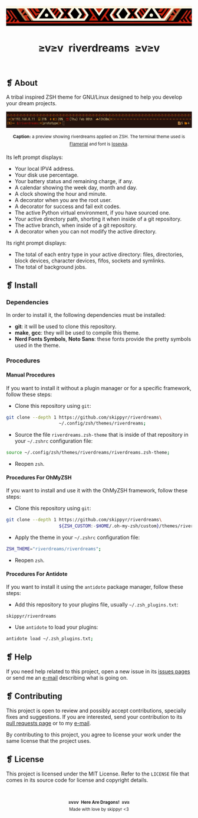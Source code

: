 <p align="center">
	<img alt="" src="imgs/ornament.webp" />
</p>
<h1 align="center">≥v≥v&ensp;riverdreams&ensp;≥v≥v</h1>
<p align="center">
	<img alt="" src="https://img.shields.io/github/license/skippyr/riverdreams?style=plastic&label=%E2%89%A5%20license&labelColor=%2324130e&color=%23b8150d" />
	&nbsp;
	<img alt="" src="https://img.shields.io/github/v/tag/skippyr/riverdreams?style=plastic&label=%E2%89%A5%20tag&labelColor=%2324130e&color=%23b8150d" />
	&nbsp;
	<img alt="" src="https://img.shields.io/github/commit-activity/t/skippyr/riverdreams?style=plastic&label=%E2%89%A5%20commits&labelColor=%2324130e&color=%23b8150d" />
	&nbsp;
	<img alt="" src="https://img.shields.io/github/stars/skippyr/riverdreams?style=plastic&label=%E2%89%A5%20stars&labelColor=%2324130e&color=%23b8150d" />
</p>

## ❡ About

A tribal inspired ZSH theme for GNU/Linux designed to help you develop your dream projects.

<p align="center">
	<img alt="" src="imgs/preview.webp" />
	<p align="center"><sup><strong>Caption:</strong> a preview showing riverdreams applied on ZSH. The terminal theme used is <a href="https://github.com/skippyr/flamerial">Flamerial</a> and font is <a href="https://github.com/be5invis/Iosevka">Iosevka</a>.</sup></p>
</p>

Its left prompt displays:

- Your local IPV4 address.
- Your disk use percentage.
- Your battery status and remaining charge, if any.
- A calendar showing the week day, month and day.
- A clock showing the hour and minute.
- A decorator when you are the root user.
- A decorator for success and fail exit codes.
- The active Python virtual environment, if you have sourced one.
- Your active directory path, shorting it when inside of a git repository.
- The active branch, when inside of a git repository.
- A decorator when you can not modify the active directory.

Its right prompt displays:

- The total of each entry type in your active directory: files, directories, block devices, character devices, fifos, sockets and symlinks.
- The total of background jobs.

## ❡ Install

### Dependencies

In order to install it, the following dependencies must be installed:

- **git**: it will be used to clone this repository.
- **make**, **gcc**: they will be used to compile this theme.
- **Nerd Fonts Symbols**, **Noto Sans**: these fonts provide the pretty symbols used in the theme.

### Procedures

#### Manual Procedures

If you want to install it without a plugin manager or for a specific framework, follow these steps:

- Clone this repository using `git`:

```sh
git clone --depth 1 https://github.com/skippyr/riverdreams\
                    ~/.config/zsh/themes/riverdreams;
```

- Source the file `riverdreams.zsh-theme` that is inside of that repository in your `~/.zshrc` configuration file:

```zsh
source ~/.config/zsh/themes/riverdreams/riverdreams.zsh-theme;
```

- Reopen `zsh`.

#### Procedures For OhMyZSH

If you want to install and use it with the OhMyZSH framework, follow these steps:

- Clone this repository using `git`:

```sh
git clone --depth 1 https://github.com/skippyr/riverdreams\
                    ${ZSH_CUSTOM:-$HOME/.oh-my-zsh/custom}/themes/riverdreams;
```

- Apply the theme in your `~/.zshrc` configuration file:

```zsh
ZSH_THEME="riverdreams/riverdreams";
```

- Reopen `zsh`.

#### Procedures For Antidote

If you want to install it using the `antidote` package manager, follow these steps:

- Add this repository to your plugins file, usually `~/.zsh_plugins.txt`:

```
skippyr/riverdreams
```

- Use `antidote` to load your plugins:

```zsh
antidote load ~/.zsh_plugins.txt;
```

## ❡ Help

If you need help related to this project, open a new issue in its [issues pages](https://github.com/skippyr/riverdreams/issues) or send me an [e-mail](mailto:skippyr.developer@gmail.com) describing what is going on.

## ❡ Contributing

This project is open to review and possibly accept contributions, specially fixes and suggestions. If you are interested, send your contribution to its [pull requests page](https://github.com/skippyr/riverdreams/pulls) or to my [e-mail](mailto:skippyr.developer@gmail.com).

By contributing to this project, you agree to license your work under the same license that the project uses.

## ❡ License

This project is licensed under the MIT License. Refer to the `LICENSE` file that comes in its source code for license and copyright details.

&ensp;
<p align="center"><sup><strong>≥v≥v&ensp;Here Are Dragons!&ensp;≥v≥</strong><br />Made with love by skippyr <3</sup></p>